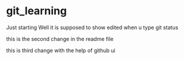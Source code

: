 # git_learning
Just starting 
Well it is supposed to show edited when u type git status

this is the second change in the readme file

this is third change with the help of github ui

